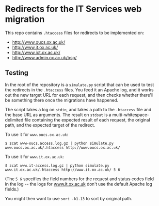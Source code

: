 # Redirects for the IT Services web migration

This repo contains `.htaccess` files for redirects to be implemented on:

* http://www.oucs.ox.ac.uk/
* http://www.it.ox.ac.uk/
* http://www.ict.ox.ac.uk/
* http://www.admin.ox.ac.uk/bsp/

## Testing

In the root of the repository is a `simulate.py` script that can be used to
test the redirects in the `.htaccess` files. You feed it an Apache log, and it
works out the new target URL for each request, and then checks whether there'll
be something there once the migrations have happened.

The script takes a log on `stdin`, and takes a path to the `.htaccess` file and the base URL as arguments. The result on `stdout` is a multi-whitespace-delimited file containing the expected result of each request, the original path, and the expected target of the redirect.

To use it for `www.oucs.ox.ac.uk`:

    $ zcat www-oucs.access.log.gz | python simulate.py www.oucs.ox.ac.uk/.htaccess http://www.oucs.ox.ac.uk/

To use it for `www.it.ox.ac.uk`:

    $ zcat www.it-access.log.gz | python simulate.py www.it.ox.ac.uk/.htaccess http://www.it.ox.ac.uk/ 5 6

(The `5 6` specifies the field numbers for the request and status codes field in the log -- the logs for www.it.ox.ac.uk don't use the default Apache log fields.)

You might then want to use `sort -k1.13` to sort by original path.

